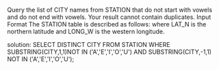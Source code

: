 Query the list of CITY names from STATION that do not start with vowels and do not end with vowels. Your result cannot contain duplicates.
Input Format
The STATION table is described as follows:
where LAT_N is the northern latitude and LONG_W is the western longitude.

solution:
SELECT DISTINCT CITY FROM STATION WHERE SUBSTRING(CITY,1,1)NOT IN ('A','E','I','O','U') AND  SUBSTRING(CITY,-1,1) NOT IN ('A','E','I','O','U');
